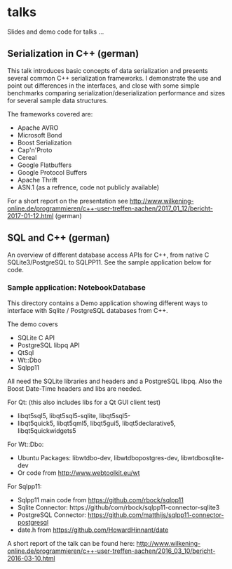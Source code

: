 # talks
Slides and demo code for talks ...

## Serialization in C++ (german)

This talk introduces basic concepts of data serialization and presents several common C++ serialization frameworks. I demonstrate the use and point out differences in the interfaces, and close with some simple benchmarks comparing serialization/deserialization performance and sizes for several sample data structures.

The frameworks covered are:
* Apache AVRO
* Microsoft Bond
* Boost Serialization
* Cap'n'Proto
* Cereal
* Google Flatbuffers
* Google Protocol Buffers
* Apache Thrift
* ASN.1 (as a refrence, code not publicly available)

For a short report on the presentation see http://www.wilkening-online.de/programmieren/c++-user-treffen-aachen/2017_01_12/bericht-2017-01-12.html (german)

## SQL and C++ (german)

An overview of different database access APIs for C++, from native C SQLite3/PostgreSQL to SQLPP11. See 
the sample application below for code.

### Sample application: NotebookDatabase

This directory contains a Demo application showing different ways to interface with Sqlite / PostgreSQL 
databases from C++.

The demo covers
* SQLite C API
* PostgreSQL libpq API
* QtSql
* Wt::Dbo
* Sqlpp11 

All need the SQLite libraries and headers and a PostgreSQL libpq. Also the
Boost Date-Time headers and libs are needed.

For Qt: (this also includes libs for a Qt GUI client test)
* libqt5sql5, libqt5sql5-sqlite, libqt5sql5-
* libqt5quick5, libqt5qml5, libqt5gui5, libqt5declarative5, libqt5quickwidgets5

For Wt::Dbo:
* Ubuntu Packages: libwtdbo-dev, libwtdbopostgres-dev, libwtdbosqlite-dev
* Or code from http://www.webtoolkit.eu/wt

For Sqlpp11:
* Sqlpp11 main code from https://github.com/rbock/sqlpp11
* Sqlite Connector: https://github/com/rbock/sqlpp11-connector-sqlite3
* PostgreSQL Connector: https://github.com/matthijs/sqlpp11-connector-postgresql
* date.h from https://github.com/HowardHinnant/date

A short report of the talk can be found here: http://www.wilkening-online.de/programmieren/c++-user-treffen-aachen/2016_03_10/bericht-2016-03-10.html
